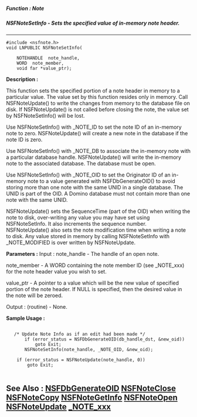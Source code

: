 ##### Function : Note
##### NSFNoteSetInfo - Sets the specified value of in-memory note header.
---
```
#include <nsfnote.h>
void LNPUBLIC NSFNoteSetInfo(

	NOTEHANDLE  note_handle,
	WORD  note_member,
	void far *value_ptr);
```
**Description :**

This function sets the specified portion of a note header in memory to a 
particular value. The value set by this function resides only in memory. Call 
NSFNoteUpdate() to write the changes from memory to the database file on disk. 
If NSFNoteUpdate() is not called before closing the note, the value set by 
NSFNoteSetInfo() will be lost.

Use NSFNoteSetInfo() with _NOTE_ID to set the note ID of an in-memory note to 
zero. NSFNoteUpdate() will create a new note in the database if the note ID is 
zero.

Use NSFNoteSetInfo() with _NOTE_DB to associate the in-memory note with a 
particular database handle. NSFNoteUpdate() will write the in-memory note to 
the associated database. The database must be open.

Use NSFNoteSetInfo() with _NOTE_OID to set the Originator ID of an in-memory 
note to a value generated with NSFDbGenerateOID() to avoid storing more than 
one note with the same UNID in a single database. The UNID is part of the OID. 
A Domino database must not contain more than one note with the same UNID. 

NSFNoteUpdate() sets the SequenceTime (part of the OID) when writing the note 
to disk, over-writing any value you may have set using NSFNoteSetInfo. It also 
increments the sequence number. NSFNoteUpdate() also sets the note modification 
time when writing a note to disk. Any value stored in memory by calling 
NSFNoteSetInfo with _NOTE_MODIFIED is over written by NSFNoteUpdate.

**Parameters :**
Input :
note_handle  -  The handle of an open note.

note_member  -  A WORD containing the note member ID (see _NOTE_xxx) for the note header value you wish to set.

value_ptr  -  A pointer to a value which will be the new value of specified portion of the note header.  If NULL is specified, then the desired value in the note will be zeroed.

Output :
(routine)  -  None.



**Sample Usage :**
```

   /* Update Note Info as if an edit had been made */
       if (error_status = NSFDbGenerateOID(db_handle_dst, &new_oid))
           goto Exit;
       NSFNoteSetInfo(note_handle, _NOTE_OID, &new_oid);

    if (error_status = NSFNoteUpdate(note_handle, 0))
        goto Exit;


```
**See Also :**
[NSFDbGenerateOID](/reference/Func/NSFDbGenerateOID)
[NSFNoteClose](/reference/Func/NSFNoteClose)
[NSFNoteCopy](/reference/Func/NSFNoteCopy)
[NSFNoteGetInfo](/reference/Func/NSFNoteGetInfo)
[NSFNoteOpen](/reference/Func/NSFNoteOpen)
[NSFNoteUpdate](/reference/Func/NSFNoteUpdate)
[_NOTE_xxx](/reference/Symb/_NOTE_xxx)
---
